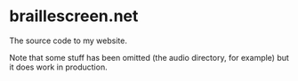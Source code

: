 # braillescreen.net

The source code to my website.

Note that some stuff has been omitted (the audio directory, for example) but it does work in production.
